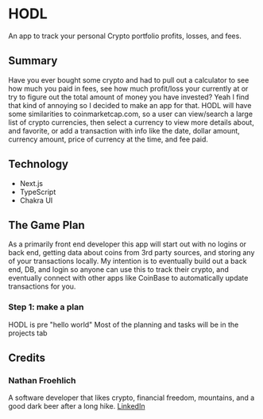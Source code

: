 # HODL
An app to track your personal Crypto portfolio profits, losses, and fees.

## Summary
Have you ever bought some crypto and had to pull out a calculator to see how much you paid in fees, see how much profit/loss your currently at or try to figure out the total amount of money you have invested? Yeah I find that kind of annoying so I decided to make an app for that.
HODL will have some similarities to coinmarketcap.com, so a user can view/search a large list of crypto currencies, then select a currency to view more details about, and favorite, or add a transaction with info like the date, dollar amount, currency amount, price of currency at the time, and fee paid. 


## Technology

- Next.js
- TypeScript
- Chakra UI


## The Game Plan
As a primarily front end developer this app will start out with no logins or back end, getting data about coins from 3rd party sources, and storing any of your transactions locally. My intention is to eventually build out a back end, DB, and login so anyone can use this to track their crypto, and eventually connect with other apps like CoinBase to automatically update transactions for you.

### Step 1: make a plan
HODL is pre "hello world"
Most of the planning and tasks will be in the projects tab


## Credits

### Nathan Froehlich
A software developer that likes crypto, financial freedom, mountains, and a good dark beer after a long hike.
[LinkedIn](https://www.linkedin.com/in/nathan-froehlich/)
